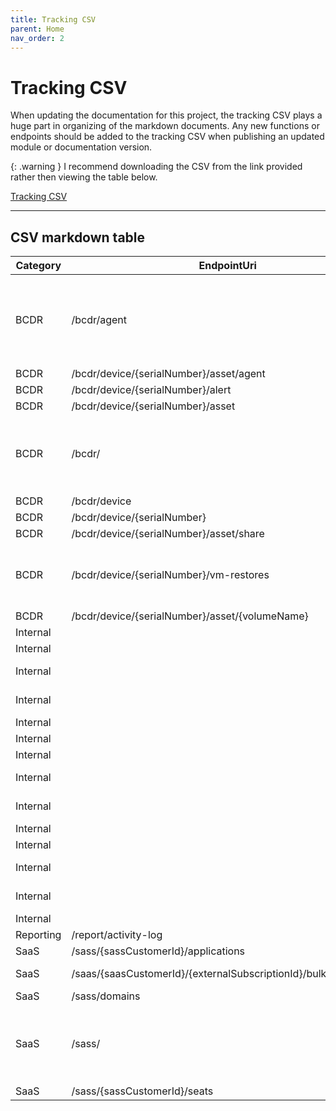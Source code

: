 ```yaml
---
title: Tracking CSV
parent: Home
nav_order: 2
---
```


# Tracking CSV

When updating the documentation for this project, the tracking CSV plays a huge part in organizing of the markdown documents. Any new functions or endpoints should be added to the tracking CSV when publishing an updated module or documentation version.

{: .warning }
I recommend downloading the CSV from the link provided rather then viewing the table below.

[Tracking CSV](https://github.com/Celerium/Datto-PowerShellWrapper/blob/main/docs/Endpoints.csv)

---

## CSV markdown table

| Category  | EndpointUri                                                  | Method | Function                   | Complete | Notes                                                 |
| --------- | ------------------------------------------------------------ | ------ | -------------------------- | -------- | ----------------------------------------------------- |
| BCDR      | /bcdr/agent                                                  | GET    | Get-DattoAgent             | YES      | As of 2022-04 this endpoint does not return any data. |
| BCDR      | /bcdr/device/{serialNumber}/asset/agent                      | GET    | Get-DattoAgent             | YES      |                                                       |
| BCDR      | /bcdr/device/{serialNumber}/alert                            | GET    | Get-DattoAlert             | YES      |                                                       |
| BCDR      | /bcdr/device/{serialNumber}/asset                            | GET    | Get-DattoAsset             | YES      |                                                       |
| BCDR      | /bcdr/                                                       | GET    | Get-DattoBCDR              | YES      | Special command that combines all BCDR endpoints      |
| BCDR      | /bcdr/device                                                 | GET    | Get-DattoDevice            | YES      |                                                       |
| BCDR      | /bcdr/device/{serialNumber}                                  | GET    | Get-DattoDevice            | YES      |                                                       |
| BCDR      | /bcdr/device/{serialNumber}/asset/share                      | GET    | Get-DattoShare             | YES      |                                                       |
| BCDR      | /bcdr/device/{serialNumber}/vm-restores                      | GET    | Get-DattoVMRestore         | Yes      | Cannot fully validate at this time                    |
| BCDR      | /bcdr/device/{serialNumber}/asset/{volumeName}               | GET    | Get-DattoVolume            | YES      |                                                       |
| Internal  |                                                              | POST   | Add-DattoAPIKey            | YES      |                                                       |
| Internal  |                                                              | POST   | Add-DattoBaseURI           | YES      |                                                       |
| Internal  |                                                              | PUT    | ConvertTo-DattoQueryString | YES      |                                                       |
| Internal  |                                                              | GET    | Export-DattoModuleSettings | YES      |                                                       |
| Internal  |                                                              | GET    | Get-DattoAPIKey            | YES      |                                                       |
| Internal  |                                                              | GET    | Get-DattoBaseURI           | YES      |                                                       |
| Internal  |                                                              | GET    | Get-DattoMetaData          | YES      |                                                       |
| Internal  |                                                              | GET    | Get-DattoModuleSettings    | YES      |                                                       |
| Internal  |                                                              | GET    | Import-DattoModuleSettings | YES      |                                                       |
| Internal  |                                                              | GET    | Invoke-DattoRequest        | YES      |                                                       |
| Internal  |                                                              | DELETE | Remove-DattoAPIKey         | YES      |                                                       |
| Internal  |                                                              | DELETE | Remove-DattoBaseURI        | YES      |                                                       |
| Internal  |                                                              | DELETE | Remove-DattoModuleSettings | YES      |                                                       |
| Internal  |                                                              | GET    | Test-DattoAPIKey           | YES      |                                                       |
| Reporting | /report/activity-log                                         | GET    | Get-DattoActivityLog       | YES      |                                                       |
| SaaS      | /sass/{sassCustomerId}/applications                          | GET    | Get-DattoApplication       | YES      |                                                       |
| SaaS      | /saas/{saasCustomerId}/{externalSubscriptionId}/bulkSeatChange | PUT    | Set-DattoBulkSeatChange    | YES      |                                                       |
| SaaS      | /sass/domains                                                | GET    | Get-DattoDomain            | YES      |                                                       |
| SaaS      | /sass/                                                       | GET    | Get-DattoSaaS              | YES      | Special command that combines all SaaS endpoints      |
| SaaS      | /sass/{sassCustomerId}/seats                                 | GET    | Get-DattoSeat              | YES      |                                                       |
